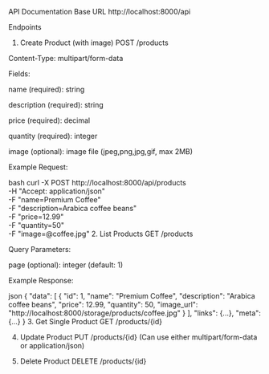 API Documentation
Base URL
http://localhost:8000/api

Endpoints
1. Create Product (with image)
POST /products

Content-Type: multipart/form-data

Fields:

name (required): string

description (required): string

price (required): decimal

quantity (required): integer

image (optional): image file (jpeg,png,jpg,gif, max 2MB)

Example Request:

bash
curl -X POST http://localhost:8000/api/products \
  -H "Accept: application/json" \
  -F "name=Premium Coffee" \
  -F "description=Arabica coffee beans" \
  -F "price=12.99" \
  -F "quantity=50" \
  -F "image=@coffee.jpg"
2. List Products
GET /products

Query Parameters:

page (optional): integer (default: 1)

Example Response:

json
{
  "data": [
    {
      "id": 1,
      "name": "Premium Coffee",
      "description": "Arabica coffee beans",
      "price": 12.99,
      "quantity": 50,
      "image_url": "http://localhost:8000/storage/products/coffee.jpg"
    }
  ],
  "links": {...},
  "meta": {...}
}
3. Get Single Product
GET /products/{id}

4. Update Product
PUT /products/{id}
(Can use either multipart/form-data or application/json)

5. Delete Product
DELETE /products/{id}
